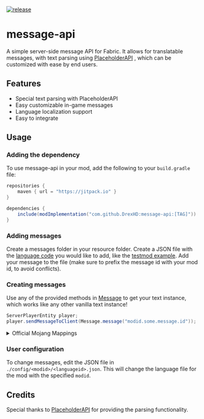 [![release](https://jitpack.io/v/DrexHD/message-api.svg)](https://jitpack.io/#DrexHD/message-api)
# message-api

A simple server-side message API for Fabric. It allows for translatable messages, with text parsing using [PlaceholderAPI](https://placeholders.pb4.eu/)
, which can be customized with ease by end users.

## Features

- Special text parsing with PlaceholderAPI
- Easy customizable in-game messages
- Language localization support
- Easy to integrate

## Usage

### Adding the dependency

To use message-api in your mod, add the following to your `build.gradle` file:

```groovy
repositories {
    maven { url = "https://jitpack.io" }
}

dependencies {
    include(modImplementation("com.github.DrexHD:message-api:[TAG]"))
}
```

### Adding messages
Create a messages folder in your resource folder. Create a JSON file with the [language code](https://minecraft.fandom.com/wiki/Language#Languages) you would like to add, like the [testmod example](src/testMod/resources/messages/en_us.json).
Add your message to the file (make sure to prefix the message id with your mod id, to avoid conflicts). 

### Creating messages
Use any of the provided methods in [Message](src/main/java/me/drex/message/api/Message.java) to get your text instance, which works like any other vanilla text instance!
```java
ServerPlayerEntity player;
player.sendMessageToClient(Message.message("modid.some.message.id"));
```

<details>
<summary>Official Mojang Mappings</summary>

```java
ServerPlayer player;
player.sendSystemMessage(Message.message("modid.some.message.id"));
```
</details>

### User configuration
To change messages, edit the JSON file in `./config/<modid>/<languageid>.json`. This will change the language file for the mod with the specified `modid`.

## Credits

Special thanks to [PlaceholderAPI](https://placeholders.pb4.eu/) for providing the parsing functionality.
